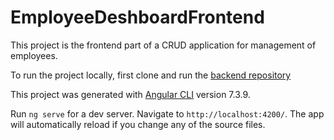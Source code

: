 # EmployeeDeshboardFrontend

This project is the frontend part of a CRUD application for management of employees.

To run the project locally, first clone and  run the [backend repository](http://github.com/arnavvats.employee-dashboard-frontend)

This project was generated with [Angular CLI](https://github.com/angular/angular-cli) version 7.3.9.



Run `ng serve` for a dev server. Navigate to `http://localhost:4200/`. The app will automatically reload if you change any of the source files.
